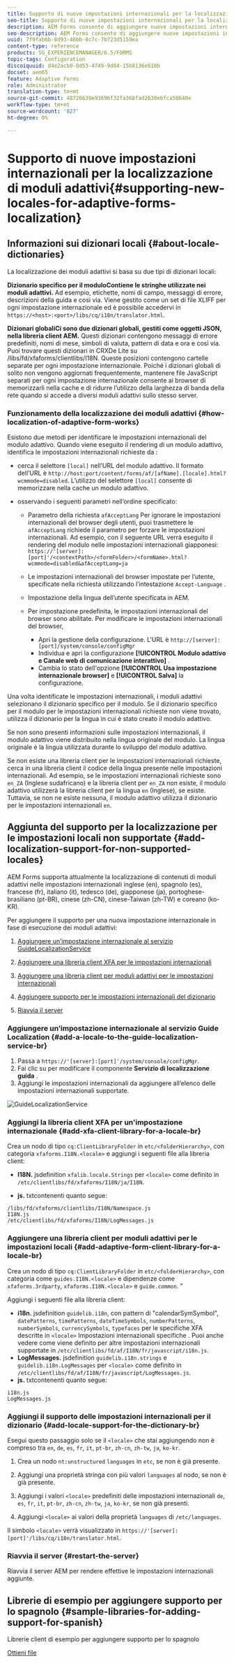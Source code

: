 ```yaml
---
title: Supporto di nuove impostazioni internazionali per la localizzazione di moduli adattivi
seo-title: Supporto di nuove impostazioni internazionali per la localizzazione di moduli adattivi
description: AEM Forms consente di aggiungere nuove impostazioni internazionali per la localizzazione di moduli adattivi. Le impostazioni internazionali supportate per impostazione predefinita sono inglese, francese, tedesco e giapponese.
seo-description: AEM Forms consente di aggiungere nuove impostazioni internazionali per la localizzazione di moduli adattivi. Le impostazioni internazionali supportate per impostazione predefinita sono inglese, francese, tedesco e giapponese.
uuid: 7f9fab6b-8d93-46bb-8c7c-7b723d5159ea
content-type: reference
products: SG_EXPERIENCEMANAGER/6.5/FORMS
topic-tags: Configuration
discoiquuid: d4e2acb0-8d53-4749-9d84-15b8136e610b
docset: aem65
feature: Adaptive Forms
role: Administrator
translation-type: tm+mt
source-git-commit: 48726639e93696f32fa368fad2630e6fca50640e
workflow-type: tm+mt
source-wordcount: '827'
ht-degree: 0%

---
```



# Supporto di nuove impostazioni internazionali per la localizzazione di moduli adattivi{#supporting-new-locales-for-adaptive-forms-localization}

## Informazioni sui dizionari locali {#about-locale-dictionaries}

La localizzazione dei moduli adattivi si basa su due tipi di dizionari locali:

**Dizionario specifico per il moduloContiene le stringhe utilizzate nei moduli adattivi.** Ad esempio, etichette, nomi di campo, messaggi di errore, descrizioni della guida e così via. Viene gestito come un set di file XLIFF per ogni impostazione internazionale ed è possibile accedervi in `https://<host>:<port>/libs/cq/i18n/translator.html`.

**Dizionari globaliCi sono due dizionari globali, gestiti come oggetti JSON, nella libreria client AEM.** Questi dizionari contengono messaggi di errore predefiniti, nomi di mese, simboli di valuta, pattern di data e ora e così via. Puoi trovare questi dizionari in CRXDe Lite su /libs/fd/xfaforms/clientlibs/I18N. Queste posizioni contengono cartelle separate per ogni impostazione internazionale. Poiché i dizionari globali di solito non vengono aggiornati frequentemente, mantenere file JavaScript separati per ogni impostazione internazionale consente ai browser di memorizzarli nella cache e di ridurre l’utilizzo della larghezza di banda della rete quando si accede a diversi moduli adattivi sullo stesso server.

### Funzionamento della localizzazione dei moduli adattivi {#how-localization-of-adaptive-form-works}

Esistono due metodi per identificare le impostazioni internazionali del modulo adattivo. Quando viene eseguito il rendering di un modulo adattivo, identifica le impostazioni internazionali richieste da :

* cerca il selettore `[local]` nell’URL del modulo adattivo. Il formato dell’URL è `http://host:port/content/forms/af/[afName].[locale].html?wcmmode=disabled`. L’utilizzo del selettore `[local]` consente di memorizzare nella cache un modulo adattivo.

* osservando i seguenti parametri nell’ordine specificato:

   * Parametro della richiesta `afAcceptLang`
Per ignorare le impostazioni internazionali del browser degli utenti, puoi trasmettere le 
`afAcceptLang` richiede il parametro per forzare le impostazioni internazionali. Ad esempio, con il seguente URL verrà eseguito il rendering del modulo nelle impostazioni internazionali giapponesi:
      `https://'[server]:[port]'/<contextPath>/<formFolder>/<formName>.html?wcmmode=disabled&afAcceptLang=ja`

   * Le impostazioni internazionali del browser impostate per l’utente, specificate nella richiesta utilizzando l’intestazione `Accept-Language` .

   * Impostazione della lingua dell’utente specificata in AEM.

   * Per impostazione predefinita, le impostazioni internazionali del browser sono abilitate. Per modificare le impostazioni internazionali del browser,
      * Apri la gestione della configurazione. L&#39;URL è `http://[server]:[port]/system/console/configMgr`
      * Individua e apri la configurazione **[!UICONTROL Modulo adattivo e Canale web di comunicazione interattivo]** .
      * Cambia lo stato dell&#39;opzione **[!UICONTROL Usa impostazione internazionale browser]** e **[!UICONTROL Salva]** la configurazione.

Una volta identificate le impostazioni internazionali, i moduli adattivi selezionano il dizionario specifico per il modulo. Se il dizionario specifico per il modulo per le impostazioni internazionali richieste non viene trovato, utilizza il dizionario per la lingua in cui è stato creato il modulo adattivo.

Se non sono presenti informazioni sulle impostazioni internazionali, il modulo adattivo viene distribuito nella lingua originale del modulo. La lingua originale è la lingua utilizzata durante lo sviluppo del modulo adattivo.

Se non esiste una libreria client per le impostazioni internazionali richieste, cerca in una libreria client il codice della lingua presente nelle impostazioni internazionali. Ad esempio, se le impostazioni internazionali richieste sono `en_ZA` (Inglese sudafricano) e la libreria client per `en_ZA` non esiste, il modulo adattivo utilizzerà la libreria client per la lingua `en` (Inglese), se esiste. Tuttavia, se non ne esiste nessuna, il modulo adattivo utilizza il dizionario per le impostazioni internazionali `en`.

## Aggiunta del supporto per la localizzazione per le impostazioni locali non supportate {#add-localization-support-for-non-supported-locales}

AEM Forms supporta attualmente la localizzazione di contenuti di moduli adattivi nelle impostazioni internazionali inglese (en), spagnolo (es), francese (fr), italiano (it), tedesco (de), giapponese (ja), portoghese-brasiliano (pt-BR), cinese (zh-CN), cinese-Taiwan (zh-TW) e coreano (ko-KR).

Per aggiungere il supporto per una nuova impostazione internazionale in fase di esecuzione dei moduli adattivi:

1. [Aggiungere un’impostazione internazionale al servizio GuideLocalizationService](../../forms/using/supporting-new-language-localization.md#p-add-a-locale-to-the-guide-localization-service-br-p)

1. [Aggiungere una libreria client XFA per le impostazioni internazionali](../../forms/using/supporting-new-language-localization.md#p-add-xfa-client-library-for-a-locale-br-p)

1. [Aggiungere una libreria client per moduli adattivi per le impostazioni internazionali](../../forms/using/supporting-new-language-localization.md#p-add-adaptive-form-client-library-for-a-locale-br-p)
1. [Aggiungere supporto per le impostazioni internazionali del dizionario](../../forms/using/supporting-new-language-localization.md#p-add-locale-support-for-the-dictionary-br-p)
1. [Riavvia il server](../../forms/using/supporting-new-language-localization.md#p-restart-the-server-p)

### Aggiungere un’impostazione internazionale al servizio Guide Localization {#add-a-locale-to-the-guide-localization-service-br}

1. Passa a `https://'[server]:[port]'/system/console/configMgr`.
1. Fai clic su per modificare il componente **Servizio di localizzazione guida** .
1. Aggiungi le impostazioni internazionali da aggiungere all’elenco delle impostazioni internazionali supportate.

![GuideLocalizationService](assets/configservice.png)

### Aggiungi la libreria client XFA per un&#39;impostazione internazionale {#add-xfa-client-library-for-a-locale-br}

Crea un nodo di tipo `cq:ClientLibraryFolder` in `etc/<folderHierarchy>`, con categoria `xfaforms.I18N.<locale>` e aggiungi i seguenti file alla libreria client:

* **I18N.** jsdefinition  `xfalib.locale.Strings` per  `<locale>` come definito in  `/etc/clientlibs/fd/xfaforms/I18N/ja/I18N`.

* **js.** txtcontenenti quanto segue:

```text
/libs/fd/xfaforms/clientlibs/I18N/Namespace.js
I18N.js
/etc/clientlibs/fd/xfaforms/I18N/LogMessages.js
```

### Aggiungere una libreria client per moduli adattivi per le impostazioni locali {#add-adaptive-form-client-library-for-a-locale-br}

Crea un nodo di tipo `cq:ClientLibraryFolder` in `etc/<folderHierarchy>`, con categoria come `guides.I18N.<locale>` e dipendenze come `xfaforms.3rdparty`, `xfaforms.I18N.<locale>` e `guide.common`. &quot;

Aggiungi i seguenti file alla libreria client:

* **i18n.** jsdefinition  `guidelib.i18n`, con pattern di &quot;calendarSymSymbol&quot;,  `datePatterns`,  `timePatterns`,  `dateTimeSymbols`,  `numberPatterns`,  `numberSymbols`,  `currencySymbols`,  `typefaces` per le specifiche XFA descritte in  `<locale>` Impostazioni internazionali specifiche [ ](https://helpx.adobe.com/content/dam/Adobe/specs/xfa_spec_3_3.pdf). Puoi anche vedere come viene definito per altre impostazioni internazionali supportate in `/etc/clientlibs/fd/af/I18N/fr/javascript/i18n.js`.
* **LogMessages.** jsdefinition  `guidelib.i18n.strings` e  `guidelib.i18n.LogMessages` per  `<locale>` come definito in  `/etc/clientlibs/fd/af/I18N/fr/javascript/LogMessages.js`.
* **js.** txtcontenenti quanto segue:

```text
i18n.js
LogMessages.js
```

### Aggiungi il supporto delle impostazioni internazionali per il dizionario {#add-locale-support-for-the-dictionary-br}

Esegui questo passaggio solo se il `<locale>` che stai aggiungendo non è compreso tra `en`, `de`, `es`, `fr`, `it`, `pt-br`, `zh-cn`, `zh-tw`, `ja`, `ko-kr`.

1. Crea un nodo `nt:unstructured` `languages` in `etc`, se non è già presente.

1. Aggiungi una proprietà stringa con più valori `languages` al nodo, se non è già presente.
1. Aggiungi i valori `<locale>` predefiniti delle impostazioni internazionali `de`, `es`, `fr`, `it`, `pt-br`, `zh-cn`, `zh-tw`, `ja`, `ko-kr`, se non già presenti.

1. Aggiungi `<locale>` ai valori della proprietà `languages` di `/etc/languages`.

Il simbolo `<locale>` verrà visualizzato in `https://'[server]:[port]'/libs/cq/i18n/translator.html`.

### Riavvia il server {#restart-the-server}

Riavvia il server AEM per rendere effettive le impostazioni internazionali aggiunte.

## Librerie di esempio per aggiungere supporto per lo spagnolo {#sample-libraries-for-adding-support-for-spanish}

Librerie client di esempio per aggiungere supporto per lo spagnolo

[Ottieni file](assets/sample.zip)
